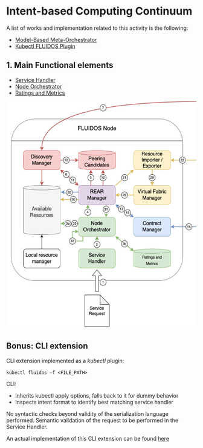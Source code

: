 # Intent-based Computing Continuum

A list of works and implementation related to this activity is the following:
- [Model-Based Meta-Orchestrator](https://github.com/fluidos-project/fluidos-modelbased-metaorchestrator)
- [Kubectl FLUIDOS Plugin](https://github.com/fluidos-project/kubectl-fluidos-plugin)

## 1. Main Functional elements

- [Service Handler](./main_functional_elements/service-handler.md)
- [Node Orchestrator](./main_functional_elements/node-orchestrator.md)
- [Ratings and Metrics](../fluidos_node_implementation/main_functional_elements/remote_telemetry_service.md)

<p align="center">
<img src="../../images/main_activities/intentbased_computing_continuum/general_architecture.png" height="600">
</p>

## Bonus: CLI extension
CLI extension implemented as a *kubectl* plugin:
```console
kubectl fluidos –f <FILE_PATH>
```

CLI:
* Inherits kubectl apply options, falls back to it for dummy behavior
* Inspects intent format to identify best matching service handler

No syntactic checks beyond validity of the serialization language performed.
Semantic validation of the request to be performed in the Service Handler.

An actual implementation of this CLI extension can be found [here](https://github.com/fluidos-project/kubectl-fluidos-plugin)






